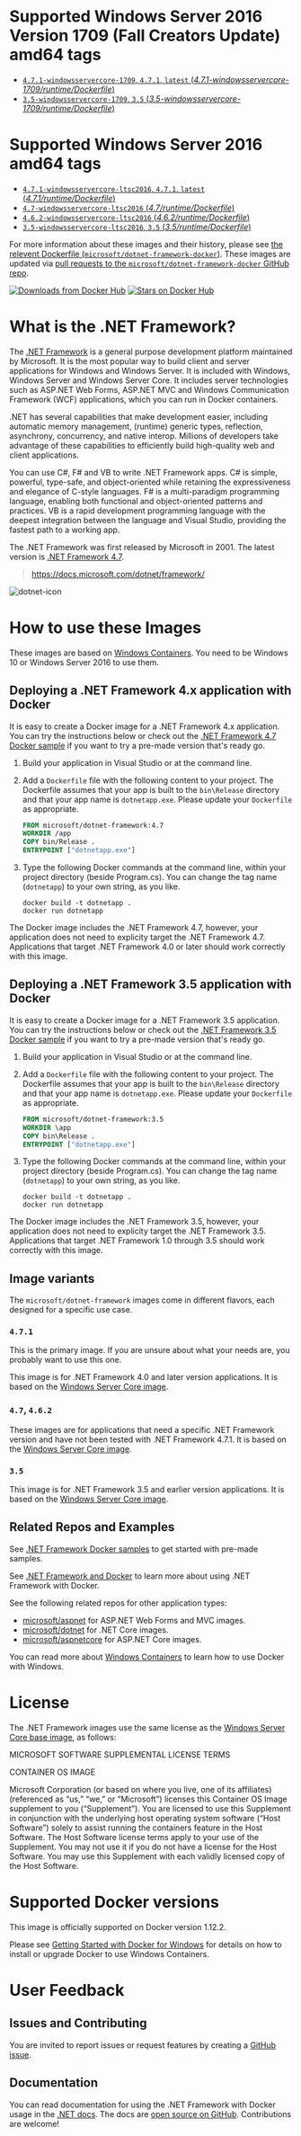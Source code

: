 # Supported Windows Server 2016 Version 1709 (Fall Creators Update) amd64 tags

- [`4.7.1-windowsservercore-1709`, `4.7.1`, `latest` (*4.7.1-windowsservercore-1709/runtime/Dockerfile*)](https://github.com/Microsoft/dotnet-framework-docker/blob/master/4.7.1-windowsservercore-1709/runtime/Dockerfile)
- [`3.5-windowsservercore-1709`, `3.5` (*3.5-windowsservercore-1709/runtime/Dockerfile*)](https://github.com/Microsoft/dotnet-framework-docker/blob/master/3.5-windowsservercore-1709/runtime/Dockerfile)

# Supported Windows Server 2016 amd64 tags

- [`4.7.1-windowsservercore-ltsc2016`, `4.7.1`, `latest` (*4.7.1/runtime/Dockerfile*)](https://github.com/Microsoft/dotnet-framework-docker/blob/master/4.7.1/runtime/Dockerfile)
- [`4.7-windowsservercore-ltsc2016` (*4.7/runtime/Dockerfile*)](https://github.com/Microsoft/dotnet-framework-docker/blob/master/4.7/runtime/Dockerfile)
- [`4.6.2-windowsservercore-ltsc2016` (*4.6.2/runtime/Dockerfile*)](https://github.com/Microsoft/dotnet-framework-docker/blob/master/4.6.2/runtime/Dockerfile)
- [`3.5-windowsservercore-ltsc2016`, `3.5` (*3.5/runtime/Dockerfile*)](https://github.com/Microsoft/dotnet-framework-docker/blob/master/3.5/runtime/Dockerfile)

For more information about these images and their history, please see [the relevent Dockerfile (`microsoft/dotnet-framework-docker`)](https://github.com/microsoft/dotnet-framework-docker/search?utf8=%E2%9C%93&q=FROM&type=Code). These images are updated via [pull requests to the `microsoft/dotnet-framework-docker` GitHub repo](https://github.com/microsoft/dotnet-framework-docker/pulls?utf8=%E2%9C%93&q=).

[![Downloads from Docker Hub](https://img.shields.io/docker/pulls/microsoft/dotnet-framework.svg)](https://hub.docker.com/r/microsoft/dotnet-framework)
[![Stars on Docker Hub](https://img.shields.io/docker/stars/microsoft/dotnet-framework.svg)](https://hub.docker.com/r/microsoft/dotnet-framework)

# What is the .NET Framework?

The [.NET Framework](https://www.microsoft.com/net/framework) is a general purpose development platform maintained by Microsoft. It is the most popular way to build client and server applications for Windows and Windows Server. It is included with Windows, Windows Server and Windows Server Core. It includes server technologies such as ASP.NET Web Forms, ASP.NET MVC and Windows Communication Framework (WCF) applications, which you can run in Docker containers.

.NET has several capabilities that make development easier, including automatic memory management, (runtime) generic types, reflection, asynchrony, concurrency, and native interop. Millions of developers take advantage of these capabilities to efficiently build high-quality web and client applications.

You can use C#, F# and VB to write .NET Framework apps. C# is simple, powerful, type-safe, and object-oriented while retaining the expressiveness and elegance of C-style languages. F# is a multi-paradigm programming language, enabling both functional and object-oriented patterns and practices. VB is a rapid development programming language with the deepest integration between the language and Visual Studio, providing the fastest path to a working app.   

The .NET Framework was first released by Microsoft in 2001. The latest version is [.NET Framework 4.7](https://www.microsoft.com/net/framework).

> https://docs.microsoft.com/dotnet/framework/

![dotnet-icon](https://cloud.githubusercontent.com/assets/2608468/19951790/a0458278-a11d-11e6-86e4-660aaa22aa3c.png)

# How to use these Images

These images are based on [Windows Containers][win-containers]. You need to be Windows 10 or Windows Server 2016 to use them.

## Deploying a .NET Framework 4.x application with Docker

It is easy to create a Docker image for a .NET Framework 4.x application. You can try the instructions below or check out the [.NET Framework 4.7 Docker sample](https://github.com/Microsoft/dotnet-framework-docker-samples/tree/master/dotnetapp-4.7) if you want to try a pre-made version that's ready go.

1. Build your application in Visual Studio or at the command line. 
2. Add a `Dockerfile` file with the following content to your project. The Dockerfile assumes that your app is built to the `bin\Release` directory and that your app name is `dotnetapp.exe`. Please update your `Dockerfile` as appropriate. 

    ```Dockerfile
    FROM microsoft/dotnet-framework:4.7
    WORKDIR /app
    COPY bin/Release .
    ENTRYPOINT ["dotnetapp.exe"]
    ```

3. Type the following Docker commands at the command line, within your project directory (beside Program.cs). You can change the tag name (`dotnetapp`) to your own string, as you like.

    ```console
    docker build -t dotnetapp .
    docker run dotnetapp
    ```

The Docker image includes the .NET Framework 4.7, however, your application does not need to explicity target the .NET Framework 4.7. Applications that target .NET Framework 4.0 or later should work correctly with this image.

## Deploying a .NET Framework 3.5 application with Docker

It is easy to create a Docker image for a .NET Framework 3.5 application. You can try the instructions below or check out the [.NET Framework 3.5 Docker sample](https://github.com/Microsoft/dotnet-framework-docker-samples/tree/master/dotnetapp-3.5) if you want to try a pre-made version that's ready go.

1. Build your application in Visual Studio or at the command line. 
2. Add a `Dockerfile` file with the following content to your project. The Dockerfile assumes that your app is built to the `bin\Release` directory and that your app name is `dotnetapp.exe`. Please update your `Dockerfile` as appropriate.  

    ```Dockerfile
    FROM microsoft/dotnet-framework:3.5
    WORKDIR \app
    COPY bin\Release .
    ENTRYPOINT ["dotnetapp.exe"]
    ```

3. Type the following Docker commands at the command line, within your project directory (beside Program.cs). You can change the tag name (`dotnetapp`) to your own string, as you like.

    ```console
    docker build -t dotnetapp .
    docker run dotnetapp
    ```

The Docker image includes the .NET Framework 3.5, however, your application does not need to explicity target the .NET Framework 3.5. Applications that target .NET Framework 1.0 through 3.5 should work correctly with this image.

## Image variants

The `microsoft/dotnet-framework` images come in different flavors, each designed for a specific use case.

### `4.7.1`

This is the primary image. If you are unsure about what your needs are, you probably want to use this one.

This image is for .NET Framework 4.0 and later version applications. It is based on the [Windows Server Core image](https://hub.docker.com/r/microsoft/windowsservercore/).

### `4.7`, `4.6.2`

These images are for applications that need a specific .NET Framework version and have not been tested with .NET Framework 4.7.1. It is based on the [Windows Server Core image](https://hub.docker.com/r/microsoft/windowsservercore/).

### `3.5`

This image is for .NET Framework 3.5 and earlier version applications.  It is based on the [Windows Server Core image](https://hub.docker.com/r/microsoft/windowsservercore/).

## Related Repos and Examples

See [.NET Framework Docker samples](https://github.com/Microsoft/dotnet-framework-docker-samples) to get started with pre-made samples.

See [.NET Framework and Docker](https://docs.microsoft.com/dotnet/framework/docker/) to learn more about using .NET Framework with Docker.

See the following related repos for other application types:

- [microsoft/aspnet](https://hub.docker.com/r/microsoft/aspnet/) for ASP.NET Web Forms and MVC images.
- [microsoft/dotnet](https://hub.docker.com/r/microsoft/dotnet/) for .NET Core images.
- [microsoft/aspnetcore](https://hub.docker.com/r/microsoft/aspnetcore/) for ASP.NET Core images.

You can read more about [Windows Containers][win-containers] to learn how to use Docker with Windows.

# License

The .NET Framework images use the same license as the [Windows Server Core base image](https://hub.docker.com/r/microsoft/windowsservercore/), as follows:

MICROSOFT SOFTWARE SUPPLEMENTAL LICENSE TERMS

CONTAINER OS IMAGE

Microsoft Corporation (or based on where you live, one of its affiliates) (referenced as “us,” “we,” or “Microsoft”) licenses this Container OS Image supplement to you (“Supplement”). You are licensed to use this Supplement in conjunction with the underlying host operating system software (“Host Software”) solely to assist running the containers feature in the Host Software. The Host Software license terms apply to your use of the Supplement. You may not use it if you do not have a license for the Host Software. You may use this Supplement with each validly licensed copy of the Host Software.

# Supported Docker versions

This image is officially supported on Docker version 1.12.2.

Please see [Getting Started with Docker for Windows](https://docs.docker.com/docker-for-windows/) for details on how to install or upgrade Docker to use Windows Containers.

# User Feedback

## Issues and Contributing

You are invited to report issues or request features by creating a [GitHub issue](https://github.com/microsoft/dotnet-framework-docker/issues).

## Documentation

You can read documentation for using the .NET Framework with Docker usage in the [.NET docs](https://docs.microsoft.com/dotnet/framework/docker). The docs are [open source on GitHub](https://github.com/dotnet/docs). Contributions are welcome!

[win-containers]: http://aka.ms/windowscontainers
